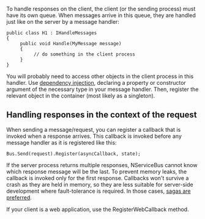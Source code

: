<!--
title: "How to Handle Responses on the Client Side"
tags: ""
summary: "To handle responses on the client, the client (or the sending process) must have its own queue. When messages arrive in this queue, they are handled just like on the server by a message handler:"
-->

To handle responses on the client, the client (or the sending process) must have its own queue. When messages arrive in this queue, they are handled just like on the server by a message handler:

    public class H1 : IHandleMessages
    {
         public void Handle(MyMessage message)
         {
              // do something in the client process
         }
    }

You will probably need to access other objects in the client process in this handler. Use [dependency injection](containers.md), declaring a property or constructor argument of the necessary type in your message handler. Then, register the relevant object in the container (most likely as a singleton).

Handling responses in the context of the request
------------------------------------------------

When sending a message/request, you can register a callback that is invoked when a response arrives. This callback is invoked before any message handler as it is registered like this:

    Bus.Send(request).Register(asyncCallback, state);

If the server process returns multiple responses, NServiceBus cannot know which response message will be the last. To prevent memory leaks, the callback is invoked only for the first response. Callbacks won't survive a crash as they are held in memory, so they are less suitable for server-side development where fault-tolerance is required. In those cases, [sagas are preferred](sagas-in-nservicebus.md).

If your client is a web application, use the RegisterWebCallback method.

